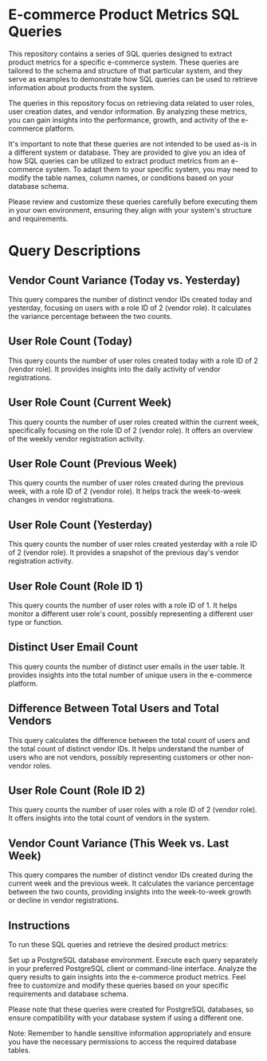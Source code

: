 # E-commerce Product Metrics SQL Queries
This repository contains a series of SQL queries designed to extract product metrics for a specific e-commerce system. These queries are tailored to the schema and structure of that particular system, and they serve as examples to demonstrate how SQL queries can be used to retrieve information about products from the system.

The queries in this repository focus on retrieving data related to user roles, user creation dates, and vendor information. By analyzing these metrics, you can gain insights into the performance, growth, and activity of the e-commerce platform.

It's important to note that these queries are not intended to be used as-is in a different system or database. They are provided to give you an idea of how SQL queries can be utilized to extract product metrics from an e-commerce system. To adapt them to your specific system, you may need to modify the table names, column names, or conditions based on your database schema.

Please review and customize these queries carefully before executing them in your own environment, ensuring they align with your system's structure and requirements.

# Query Descriptions
## Vendor Count Variance (Today vs. Yesterday)
This query compares the number of distinct vendor IDs created today and yesterday, focusing on users with a role ID of 2 (vendor role). It calculates the variance percentage between the two counts.

## User Role Count (Today)
This query counts the number of user roles created today with a role ID of 2 (vendor role). It provides insights into the daily activity of vendor registrations.

## User Role Count (Current Week)
This query counts the number of user roles created within the current week, specifically focusing on the role ID of 2 (vendor role). It offers an overview of the weekly vendor registration activity.

## User Role Count (Previous Week)
This query counts the number of user roles created during the previous week, with a role ID of 2 (vendor role). It helps track the week-to-week changes in vendor registrations.

## User Role Count (Yesterday)
This query counts the number of user roles created yesterday with a role ID of 2 (vendor role). It provides a snapshot of the previous day's vendor registration activity.

## User Role Count (Role ID 1)
This query counts the number of user roles with a role ID of 1. It helps monitor a different user role's count, possibly representing a different user type or function.

## Distinct User Email Count
This query counts the number of distinct user emails in the user table. It provides insights into the total number of unique users in the e-commerce platform.

## Difference Between Total Users and Total Vendors
This query calculates the difference between the total count of users and the total count of distinct vendor IDs. It helps understand the number of users who are not vendors, possibly representing customers or other non-vendor roles.

## User Role Count (Role ID 2)
This query counts the number of user roles with a role ID of 2 (vendor role). It offers insights into the total count of vendors in the system.

## Vendor Count Variance (This Week vs. Last Week)
This query compares the number of distinct vendor IDs created during the current week and the previous week. It calculates the variance percentage between the two counts, providing insights into the week-to-week growth or decline in vendor registrations.

## Instructions
To run these SQL queries and retrieve the desired product metrics:

Set up a PostgreSQL database environment.
Execute each query separately in your preferred PostgreSQL client or command-line interface.
Analyze the query results to gain insights into the e-commerce product metrics.
Feel free to customize and modify these queries based on your specific requirements and database schema.

Please note that these queries were created for PostgreSQL databases, so ensure compatibility with your database system if using a different one.

Note: Remember to handle sensitive information appropriately and ensure you have the necessary permissions to access the required database tables.
